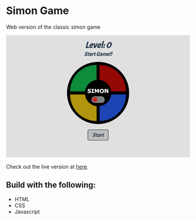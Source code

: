 # Simon Game
Web version of the classic simon game

![Simon Game|800x530](screenshot.png)

Check out the live version at [here](https://codepen.io/eskaine/pen/QWNoqRM).

## Build with the following:
- HTML
- CSS
- Javascript
